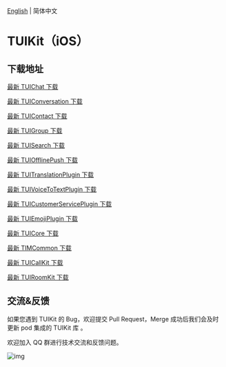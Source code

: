 [English](./README.md) | 简体中文

# TUIKit（iOS）

## 下载地址

[最新 TUIChat 下载](https://im.sdk.cloud.tencent.cn/download/tuikit/8.1.6103/ios/TUIChat.zip)

[最新 TUIConversation 下载](https://im.sdk.cloud.tencent.cn/download/tuikit/8.1.6103/ios/TUIConversation.zip)

[最新 TUIContact 下载](https://im.sdk.cloud.tencent.cn/download/tuikit/8.1.6103/ios/TUIContact.zip)

[最新 TUIGroup 下载](https://im.sdk.cloud.tencent.cn/download/tuikit/8.1.6103/ios/TUIGroup.zip)

[最新 TUISearch 下载](https://im.sdk.cloud.tencent.cn/download/tuikit/8.1.6103/ios/TUISearch.zip)

[最新 TUIOfflinePush 下载](https://im.sdk.cloud.tencent.cn/download/tuikit/8.1.6103/ios/TUIOfflinePush.zip)

[最新 TUITranslationPlugin 下载](https://im.sdk.cloud.tencent.cn/download/tuikit/8.1.6103/ios/TUITranslationPlugin.zip)

[最新 TUIVoiceToTextPlugin 下载](https://im.sdk.cloud.tencent.cn/download/tuikit/8.1.6103/ios/TUIVoiceToTextPlugin.zip)

[最新 TUICustomerServicePlugin 下载](https://im.sdk.cloud.tencent.cn/download/tuikit/8.1.6103/ios/TUICustomerServicePlugin.zip)

[最新 TUIEmojiPlugin 下载](https://im.sdk.cloud.tencent.cn/download/tuikit/8.1.6103/ios/TUIEmojiPlugin.zip)

[最新 TUICore 下载](https://im.sdk.cloud.tencent.cn/download/tuikit/8.1.6103/ios/TUICore.zip)

[最新 TIMCommon 下载](https://im.sdk.cloud.tencent.cn/download/tuikit/8.1.6103/ios/TIMCommon.zip)

[最新 TUICallKit 下载](https://im.sdk.cloud.tencent.cn/download/tuikit/8.1.6103/ios/TUICallKit.zip)

[最新 TUIRoomKit 下载](https://im.sdk.cloud.tencent.cn/download/tuikit/8.1.6103/ios/TUIRoomKit.zip)


## 交流&反馈

如果您遇到 TUIKit 的 Bug，欢迎提交  Pull Request，Merge 成功后我们会及时更新 pod 集成的 TUIKit 库 。

欢迎加入 QQ 群进行技术交流和反馈问题。

![img]( https://im.sdk.qcloud.com/tools/resource/officialwebsite/pictures/doc_tuikit_qq_group.jpg)